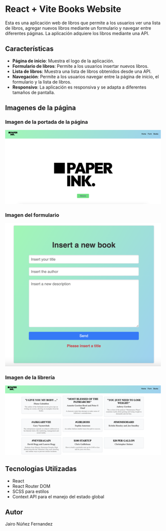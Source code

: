 # React + Vite Books Website

Esta es una aplicación web de libros que permite a los usuarios ver una lista de libros, agregar nuevos libros mediante un formulario y navegar entre diferentes páginas. La aplicación adquiere los libros mediante una API.

## Características

- **Página de inicio**: Muestra el logo de la aplicación.
- **Formulario de libros**: Permite a los usuarios insertar nuevos libros.
- **Lista de libros**: Muestra una lista de libros obtenidos desde una API.
- **Navegación**: Permite a los usuarios navegar entre la página de inicio, el formulario y la lista de libros.
- **Responsivo**: La aplicación es responsiva y se adapta a diferentes tamaños de pantalla.

## Imagenes de la página
 ### Imagen de la portada de la página
![HomeImg](src/assets/HomeImg.png)

 ### Imagen del formulario 
 ![FormImg](src/assets/FormImg.png)

  ### Imagen de la librería
  ![BooksImg](src/assets/BooksImg.png)


## Tecnologías Utilizadas

- React
- React Router DOM
- SCSS para estilos
- Context API para el manejo del estado global

## Autor

Jairo Núñez Fernandez



